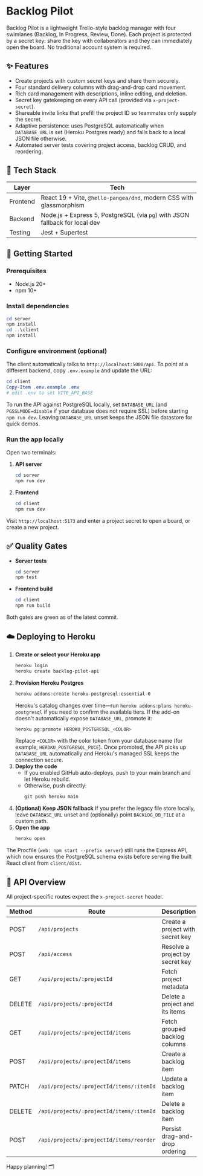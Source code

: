 # Backlog Pilot

Backlog Pilot is a lightweight Trello-style backlog manager with four swimlanes (Backlog, In Progress, Review, Done). Each project is protected by a secret key: share the key with collaborators and they can immediately open the board. No traditional account system is required.

## ✨ Features

- Create projects with custom secret keys and share them securely.
- Four standard delivery columns with drag-and-drop card movement.
- Rich card management with descriptions, inline editing, and deletion.
- Secret key gatekeeping on every API call (provided via `x-project-secret`).
- Shareable invite links that prefill the project ID so teammates only supply the secret.
- Adaptive persistence: uses PostgreSQL automatically when `DATABASE_URL` is set (Heroku Postgres ready) and falls back to a local JSON file otherwise.
- Automated server tests covering project access, backlog CRUD, and reordering.

## 🧱 Tech Stack

| Layer     | Tech                                                                 |
|-----------|----------------------------------------------------------------------|
| Frontend  | React 19 + Vite, `@hello-pangea/dnd`, modern CSS with glassmorphism |
| Backend   | Node.js + Express 5, PostgreSQL (via `pg`) with JSON fallback for local dev |
| Testing   | Jest + Supertest                                                     |

## 🚀 Getting Started

### Prerequisites

- Node.js 20+
- npm 10+

### Install dependencies

```powershell
cd server
npm install
cd ..\client
npm install
```

### Configure environment (optional)

The client automatically talks to `http://localhost:5000/api`. To point at a different backend, copy `.env.example` and update the URL:

```powershell
cd client
Copy-Item .env.example .env
# edit .env to set VITE_API_BASE
```

To run the API against PostgreSQL locally, set `DATABASE_URL` (and `PGSSLMODE=disable` if your database does not require SSL) before starting `npm run dev`. Leaving `DATABASE_URL` unset keeps the JSON file datastore for quick demos.

### Run the app locally

Open two terminals:

1. **API server**
   ```powershell
   cd server
   npm run dev
   ```

2. **Frontend**
   ```powershell
   cd client
   npm run dev
   ```

Visit `http://localhost:5173` and enter a project secret to open a board, or create a new project.

## ✅ Quality Gates

- **Server tests**
  ```powershell
  cd server
  npm test
  ```
- **Frontend build**
  ```powershell
  cd client
  npm run build
  ```

Both gates are green as of the latest commit.

## ☁️ Deploying to Heroku

1. **Create or select your Heroku app**
   ```powershell
   heroku login
   heroku create backlog-pilot-api
   ```
2. **Provision Heroku Postgres**
   ```powershell
   heroku addons:create heroku-postgresql:essential-0
   ```
   Heroku's catalog changes over time—run `heroku addons:plans heroku-postgresql` if you need to confirm the available tiers. If the add-on doesn't automatically expose `DATABASE_URL`, promote it:
   ```powershell
   heroku pg:promote HEROKU_POSTGRESQL_<COLOR>
   ```
   Replace `<COLOR>` with the color token from your database name (for example, `HEROKU_POSTGRESQL_PUCE`). Once promoted, the API picks up `DATABASE_URL` automatically and Heroku's managed SSL keeps the connection secure.
3. **Deploy the code**
   - If you enabled GitHub auto-deploys, push to your main branch and let Heroku rebuild.
   - Otherwise, push directly:
     ```powershell
     git push heroku main
     ```
4. **(Optional) Keep JSON fallback**
   If you prefer the legacy file store locally, leave `DATABASE_URL` unset and (optionally) point `BACKLOG_DB_FILE` at a custom path.
5. **Open the app**
   ```powershell
   heroku open
   ```

The Procfile (`web: npm start --prefix server`) still runs the Express API, which now ensures the PostgreSQL schema exists before serving the built React client from `client/dist`.

## 🔌 API Overview

All project-specific routes expect the `x-project-secret` header.

| Method | Route                                      | Description                         |
|--------|---------------------------------------------|-------------------------------------|
| POST   | `/api/projects`                             | Create a project with secret key    |
| POST   | `/api/access`                               | Resolve a project by secret key     |
| GET    | `/api/projects/:projectId`                  | Fetch project metadata              |
| DELETE | `/api/projects/:projectId`                  | Delete a project and its items      |
| GET    | `/api/projects/:projectId/items`            | Fetch grouped backlog columns       |
| POST   | `/api/projects/:projectId/items`            | Create a backlog item               |
| PATCH  | `/api/projects/:projectId/items/:itemId`    | Update a backlog item               |
| DELETE | `/api/projects/:projectId/items/:itemId`    | Delete a backlog item               |
| POST   | `/api/projects/:projectId/items/reorder`    | Persist drag-and-drop ordering      |

Happy planning! 🗂️
